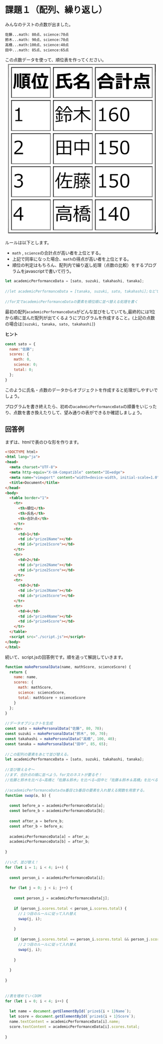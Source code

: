 # 課題１（配列、繰り返し）

みんなのテストの点数が出ました。
~~~
佐藤...math: 80点、science:70点
鈴木...math: 90点、science:70点
高橋...math:100点、science:40点
田中...math: 85点、science:65点
~~~

この点数データを使って、順位表を作ってください。
![image.jpg](./tableImage.png)

ルールは以下とします。

- `math` , `science`の合計点が高い者を上位とする。
- 上記で同率になった場合、`math`の得点が高い者を上位とする。
- 順位の判定はもちろん、配列内で繰り返し処理（点数の比較）をするプログラムをjavascriptで書いて行う。

~~~ javascript
let academicPerformanceData = [sato, suzuki, takahashi, tanaka];

//let academicPerformanceData = [tanaka, suzuki, sato, takahashi];などでも構わない。

//for文でacademicPerformanceDataの要素を順位順に並べ替える処理を書く
~~~

最初の配列`academicPerformanceData`がどんな並びをしていても,最終的には1位から順に並んだ配列が出てくるようにプログラムを作成すること。(上記の点数の場合は`[suzuki, tanaka, sato, takahashi]`)

__ヒント__
~~~ javascript
const sato = {
  name:"佐藤";
  scores: {
    math: 0,
    science: 0;
    total: 0;
  };
}
~~~

このように氏名・点数のデータからオブジェクトを作成すると処理がしやすいでしょう。

プログラムを書き終えたら、初めの`academicPerformanceData`の順番をいじったり、点数を書き換えたりして、望み通りの表ができるか確認しましょう。
## 回答例
まずは、htmlで表のひな形を作ります。
~~~html title="index.html"
<!DOCTYPE html>
<html lang="ja">
<head>
  <meta charset="UTF-8">
  <meta http-equiv="X-UA-Compatible" content="IE=edge">
  <meta name="viewport" content="width=device-width, initial-scale=1.0">
  <title>Document</title>
</head>
<body>
  <table border="1">
    <tr>
      <th>順位</th>
      <th>氏名</th>
      <th>合計点</th>
    </tr>
    <tr>
      <td>1</td>
      <td id="prize1Name"></td>
      <td id="prize1Score"></td>
    </tr>
    <tr>
      <td>2</td>
      <td id="prize2Name"></td>
      <td id="prize2Score"></td>
    </tr>
    <tr>
      <td>3</td>
      <td id="prize3Name"></td>
      <td id="prize3Score"></td>
    </tr>
    <tr>
      <td>4</td>
      <td id="prize4Name"></td>
      <td id="prize4Score"></td>
    </tr>
  </table>
  <script src="./script.js"></script>
</body>
</html>
~~~

続いて、script.jsの回答例です。順を追って解説していきます。
~~~javascript title="script.js"
function makePersonalData(name, mathScore, scienceScore) {
  return {
    name: name,
    scores: {
      math: mathScore,
      science: scienceScore,
      total: mathScore + scienceScore
    }
  };
}

//データオブジェクトを生成
const sato = makePersonalData("佐藤", 80, 70);
const suzuki = makePersonalData("鈴木", 90, 70);
const takahashi = makePersonalData("高橋", 100, 40);
const tanaka = makePersonalData("田中", 85, 65);

//この配列の要素をあとで並び替える。
let academicPerformanceData = [sato, suzuki, takahashi, tanaka];

//並び替えるぞ～
//まず、合計点の順に並べよう。for文のネストが要るぞ！
//佐藤と鈴木を比べる→高橋と「佐藤＆鈴木」を比べる→田中と「佐藤＆鈴木＆高橋」を比べる

//academicPerformanceDataのa番目とb番目の要素を入れ替える関数を用意する。
function swap(a, b) {

  const before_a = academicPerformanceData[a];
  const before_b = academicPerformanceData[b];

  const after_a = before_b;
  const after_b = before_a;
  
  academicPerformanceData[a] = after_a;
  academicPerformanceData[b] = after_b;

}

//いざ、並び替え！
for (let i = 1; i < 4; i++) {

  const person_i = academicPerformanceData[i];

  for (let j = 0; j < i; j++) {

    const person_j = academicPerformanceData[j];
    
    if (person_j.scores.total < person_i.scores.total) {
      //１つ目のルールに従って入れ替え
      swap(j, i);
    
    }  

    if (person_j.scores.total == person_i.scores.total && person_j.scores.math < person_i.scores.math) {
      //２つ目のルールに従って入れ替え
      swap(j, i);

    }

  }

}


//表を埋めていくDOM
for (let i = 0; i < 4; i++) {

  let name = document.getElementById(`prize${i + 1}Name`);
  let score = document.getElementById(`prize${i + 1}Score`);
  name.textContent = academicPerformanceData[i].name;
  score.textContent = academicPerformanceData[i].scores.total;

}
~~~